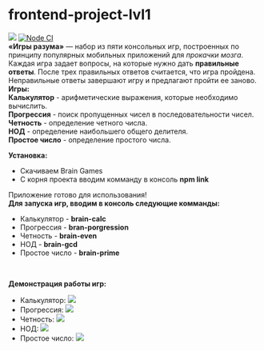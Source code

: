 # frontend-project-lvl1
<a href="https://codeclimate.com/github/KirilDz/frontend-project-lvl1/maintainability"><img src="https://api.codeclimate.com/v1/badges/c2402a60a205a6a084da/maintainability" /></a>
<a href="https://github.com/KirilDz/frontend-project-lvl1/actions?query=workflow%3A%22Node+CI%22" target="_blank">
![Node CI](https://github.com/KirilDz/frontend-project-lvl1/workflows/Node%20CI/badge.svg)</a>
<br>
<b>«Игры разума»</b> — набор из пяти консольных игр, построенных по принципу популярных мобильных приложений для <i>прокачки мозга</i>. Каждая игра задает вопросы, на которые нужно дать <b>правильные ответы</b>. После трех правильных ответов считается, что игра пройдена. Неправильные ответы завершают игру и предлагают пройти ее заново. <br><b>Игры:</b></br>
<b>Калькулятор</b> - арифметические выражения, которые необходимо вычислить.<br>
<b>Прогрессия</b> - поиск пропущенных чисел в последовательности чисел.<br>
<b>Четность</b> - определение четного числа.<br>
<b>НОД</b> - определение наибольшего общего делителя.<br>
<b>Простое число</b> - определение простого числа.
<br>

<b>Установка:</b>
  <ul>
    <li>Скачиваем Brain Games</li>
    <li>С корня проекта вводим комманду в консоль <b>npm link</b></li>
  </ul>
Приложение готово для использования!

<br>
<b>Для запуска игр, вводим в консоль следующие комманды:</b>
<ul>
  <li>Калькулятор - <b>brain-calc</b></li>
  <li>Прогрессия - <b>bran-porgression</b></li>
  <li>Четность - <b>brain-even</b></li>
  <li>НОД - <b>brain-gcd</b></li>
  <li>Простое число - <b>brain-prime</b></li>
</ul>
  
<br>

<b>Демонстрация работы игр:</b>
<ul>
  <li>Калькулятор: <a href="https://asciinema.org/a/76cD5m7GJt3WTrv3aALT925YJ" target="_blank"><img src="https://asciinema.org/a/76cD5m7GJt3WTrv3aALT925YJ.svg" /></a></li>
  <li>Прогрессия: <a href="https://asciinema.org/a/KwkDv6XTAUG46Zw1XJI1zvSWg" target="_blank"><img src="https://asciinema.org/a/KwkDv6XTAUG46Zw1XJI1zvSWg.svg" /></a></li>
  <li>Четность: <a href="https://asciinema.org/a/DjLLP8KhUEMkRxLQ1qC99AMAx" target="_blank"><img src="https://asciinema.org/a/DjLLP8KhUEMkRxLQ1qC99AMAx.svg" /></a></li>
  <li>НОД: <a href="https://asciinema.org/a/eeaGVsW3YaHHLjWfZQ96w51Yo" target="_blank"><img src="https://asciinema.org/a/eeaGVsW3YaHHLjWfZQ96w51Yo.svg" /></a></li>
  <li>Простое число: <a href="https://asciinema.org/a/zWWrn5yjQx3PWRZQ085RJqBIB" target="_blank"><img src="https://asciinema.org/a/zWWrn5yjQx3PWRZQ085RJqBIB.svg" /></a></li>
</ul>






